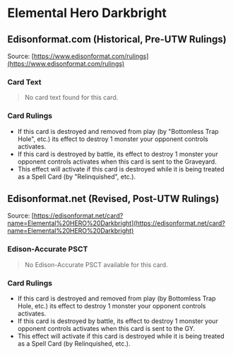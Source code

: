 # Elemental Hero Darkbright

## Edisonformat.com (Historical, Pre-UTW Rulings)

Source: [https://www.edisonformat.com/rulings](https://www.edisonformat.com/rulings)

### Card Text

> No card text found for this card.

### Card Rulings

*   If this card is destroyed and removed from play (by "Bottomless Trap Hole", etc.) its effect to destroy 1 monster your opponent controls activates.
*   If this card is destroyed by battle, its effect to destroy 1 monster your opponent controls activates when this card is sent to the Graveyard.
*   This effect will activate if this card is destroyed while it is being treated as a Spell Card (by "Relinquished", etc.).

## Edisonformat.net (Revised, Post-UTW Rulings)

Source: [https://edisonformat.net/card?name=Elemental%20HERO%20Darkbright](https://edisonformat.net/card?name=Elemental%20HERO%20Darkbright)

### Edison-Accurate PSCT

> No Edison-Accurate PSCT available for this card.

### Card Rulings

*   If this card is destroyed and removed from play (by Bottomless Trap Hole, etc.) its effect to destroy 1 monster your opponent controls activates.
*   If this card is destroyed by battle, its effect to destroy 1 monster your opponent controls activates when this card is sent to the GY.
*   This effect will activate if this card is destroyed while it is being treated as a Spell Card (by Relinquished, etc.).
            